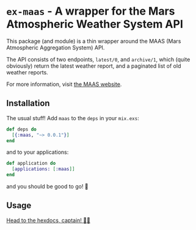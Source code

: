 # `ex-maas` - A wrapper for the Mars Atmospheric Weather System API

This package (and module) is a thin wrapper around the MAAS (Mars Atmospheric
Aggregation System) API.

The API consists of two endpoints, `latest/0`, and
`archive/1`, which (quite obviously) return the latest weather report, and a
paginated list of old weather reports.

For more information, visit [the MAAS website](http://marsweather.ingenology.com/).

## Installation

The usual stuff! Add `maas` to the `deps` in your `mix.exs`:
```elixir
def deps do
  [{:maas, "~> 0.0.1"}]
end
```
and to your applications:
```elixir
def application do
  [applications: [:maas]]
end
```
and you should be good to go! 🚀

## Usage

[Head to the hexdocs, captain! 🖖🏼](https://hexdocs.pm/maas/)

